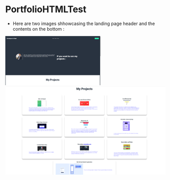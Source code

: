 # PortfolioHTMLTest

- Here are two images shhowcasing the landing page header and the contents on the bottom :

<div>
  <img
  src="/img/top.png"
  alt="Alt text"
  title="Optional title" >
<img
  src="/img/bottom.png"
  alt="Alt text"
  title="Optional title" >
</div>

<style>
  img:nth-child(0) {
    display: inline-block;
    margin: 0 auto;
    margin-bottom: 10px;
    transform: scale(1.5);
    max-width: 300px;
  }
  img:nth-child(1) {
    display: inline-block;
    margin: 0 auto; 
    max-width: 300px;
  } 
</style>
